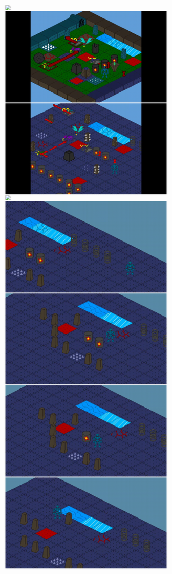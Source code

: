 
![](./doc/recordings/8.gif)
![](./doc/recordings/7.gif)
![](./doc/recordings/6.gif)
![](./doc/recordings/5.gif)
![](./doc/recordings/1.gif)
![](./doc/recordings/2.gif)
![](./doc/recordings/3.gif)
![](./doc/recordings/4.gif)

